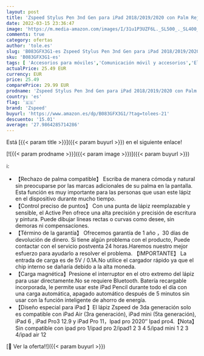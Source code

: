 ```yaml
---
layout: post
title: 'Zspeed Stylus Pen 3nd Gen para iPad 2018/2019/2020 con Palm Rejection 1.0mm Fine Tip Lápiz iPad Perfectamente Preciso para Escribir  Dibujar  Tomar Notas  Jugar Juegos'
date: 2022-03-15 23:36:47
image: 'https://m.media-amazon.com/images/I/31u1P3UZF6L._SL500_._SL400_.jpg'
comments: true
category: ofertas
author: 'tole.es'
slug: 'B083GFX3G1-es Zspeed Stylus Pen 3nd Gen para iPad 2018/2019/2020 con...'
sku: 'B083GFX3G1-es'
tags: [ 'Accesorios para móviles','Comunicación móvil y accesorios','Electrónica','Punteros para móviles','ipad','zspeed', ]
actualPrice: 25.49 EUR
currency: EUR
price: 25.49
comparePrice: 29.99 EUR
prodname: 'Zspeed Stylus Pen 3nd Gen para iPad 2018/2019/2020 con Palm Rejection 1.0mm Fine Tip Lápiz iPad Perfectamente Preciso para Escribir  Dibujar  Tomar Notas  Jugar Juegos'
country: 'es'
flag: '🇪🇸'
brand: 'Zspeed'
buyurl: 'https://www.amazon.es/dp/B083GFX3G1/?tag=tolees-21'
descuento: '15.01'
average: '27.9864285714286'
---
```


Está [{{< param title >}}]({{< param buyurl >}}) en el siguiente enlace!

[![{{< param prodname >}}]({{< param image >}})]({{< param buyurl >}})

ℹ️:

- 【Rechazo de palma compatible】 Escriba de manera cómoda y natural sin preocuparse por las marcas adicionales de su palma en la pantalla. Esta función es muy importante para las personas que usan este lápiz en el dispositivo durante mucho tiempo.
- 【Control preciso de puntos】 Con una punta de lápiz reemplazable y sensible, el Active Pen ofrece una alta precisión y precisión de escritura y pintura. Puede dibujar líneas rectas o curvas como desee, sin demoras ni compensaciones.
- 【Término de la garantía】 Ofrecemos garantía de 1 año ，30 días de devolución de dinero. Si tiene algún problema con el producto, Puede contactar con el servicio postventa 24 horas.Haremos nuestro mejor esfuerzo para ayudarlo a resolver el problema. 【IMPORTANTE】 La entrada de carga es de 5V / 0.1A.No utilice el cargador rápido ya que el chip interno se dañaría debido a la alta moneda.
- 【Carga magnética】Presione el interruptor en el otro extremo del lápiz para usar directamente.No se requiere Bluetooth. Batería recargable incorporada, le permite usar este iPad Pencil durante todo el día con una carga automática, apagado automático después de 5 minutos sin usar con la función inteligente de ahorro de energía.
- 【Diseño especial para iPad 】El lápiz Zspeed de 3da generación solo es compatible con iPad Air (3ra generación), iPad mini (5ta generación), iPad 6 , iPad Pro3 12.9 y iPad Pro 11，Ipad pro 2020‘’ Ipad pro4.【Nota】Sin compatible con ipad pro 1/ipad pro 2/ipad1 2 3 4 5/ipad mini 1 2 3 4/ipad air 12

[🛒 Ver la oferta!!]({{< param buyurl >}})
